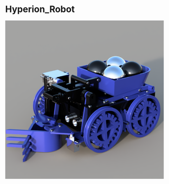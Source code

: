 # Hyperion_Robot

[![Autodesk Render][a360render]](https://a360.co/3PTFqSc)

[a360render]:Render01.png
